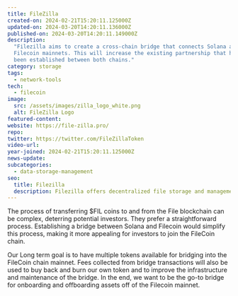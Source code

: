 ```yaml
---
title: FileZilla
created-on: 2024-02-21T15:20:11.125000Z
updated-on: 2024-03-20T14:20:11.136000Z
published-on: 2024-03-20T14:20:11.149000Z
description:
  "Filezilla aims to create a cross-chain bridge that connects Solana and
  Filecoin mainnets. This will increase the existing partnership that has already
  been established between both chains."
category: storage
tags:
  - network-tools
tech:
  - filecoin
image:
  src: /assets/images/zilla_logo_white.png
  alt: FileZilla Logo
featured-content:
website: https://file-zilla.pro/
repo:
twitter: https://twitter.com/FileZillaToken
video-url:
year-joined: 2024-02-21T15:20:11.125000Z
news-update:
subcategories:
  - data-storage-management
seo:
  title: Filezilla
  description: Filezilla offers decentralized file storage and management solutions.
---
```


The process of transferring $FIL coins to and from the File blockchain can be complex, deterring potential investors. They prefer a straightforward process. Establishing a bridge between Solana and Filecoin would simplify this process, making it more appealing for investors to join the FileCoin chain.

Our Long term goal is to have multiple tokens available for bridging into the FileCoin chain mainnet. Fees collected from bridge transactions will also be used to buy back and burn our own token and to improve the infrastructure and maintenance of the bridge. In the end, we want to be the go-to bridge for onboarding and offboarding assets off of the Filecoin mainnet.
